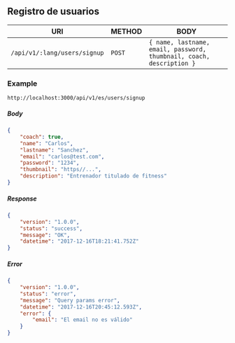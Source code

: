## Registro de usuarios

|URI             |METHOD                         |BODY                 |
|----------------|-------------------------------|---------------------|
|`/api/v1/:lang/users/signup`|`POST`|`{ name, lastname, email, password, thumbnail, coach, description }`|

### Example
`http://localhost:3000/api/v1/es/users/signup`

##### Body
```json
{
    "coach": true,
    "name": "Carlos",
    "lastname": "Sanchez",
    "email": "carlos@test.com",
    "password": "1234",
    "thumbnail": "https//...",
    "description": "Entrenador titulado de fitness"
}
```
##### Response
```json
{
    "version": "1.0.0",
    "status": "success",
    "message": "OK",
    "datetime": "2017-12-16T18:21:41.752Z"
}
```
##### Error
```json
{
    "version": "1.0.0",
    "status": "error",
    "message": "Query params error",
    "datetime": "2017-12-16T20:45:12.593Z",
    "error": {
        "email": "El email no es válido"
    }
}
```